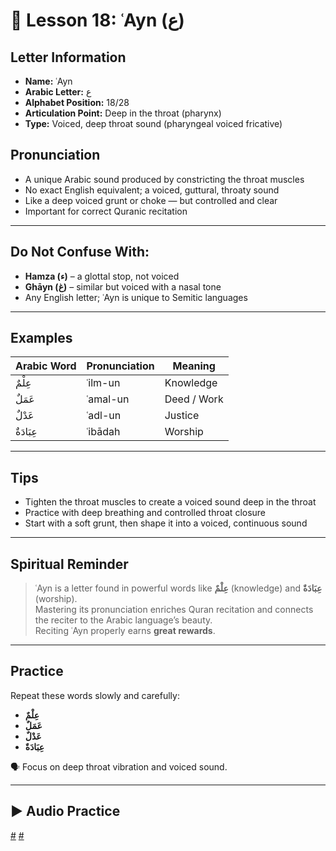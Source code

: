 # 📘 Lesson 18: ʿAyn (ع)

## Letter Information

- **Name:** ʿAyn
- **Arabic Letter:** ع
- **Alphabet Position:** 18/28
- **Articulation Point:** Deep in the throat (pharynx)
- **Type:** Voiced, deep throat sound (pharyngeal voiced fricative)

## Pronunciation

- A unique Arabic sound produced by constricting the throat muscles
- No exact English equivalent; a voiced, guttural, throaty sound
- Like a deep voiced grunt or choke — but controlled and clear
- Important for correct Quranic recitation

---

## Do Not Confuse With:

- **Hamza (ء)** – a glottal stop, not voiced
- **Ghāyn (غ)** – similar but voiced with a nasal tone
- Any English letter; ʿAyn is unique to Semitic languages

---

## Examples

| Arabic Word | Pronunciation | Meaning     |
| ----------- | ------------- | ----------- |
| عِلْمٌ      | ʿilm-un       | Knowledge   |
| عَمَلٌ      | ʿamal-un      | Deed / Work |
| عَدْلٌ      | ʿadl-un       | Justice     |
| عِبَادَةٌ   | ʿibādah       | Worship     |

---

## Tips

- Tighten the throat muscles to create a voiced sound deep in the throat
- Practice with deep breathing and controlled throat closure
- Start with a soft grunt, then shape it into a voiced, continuous sound

---

## Spiritual Reminder

> ʿAyn is a letter found in powerful words like **عِلْمٌ** (knowledge) and **عِبَادَةٌ** (worship).  
> Mastering its pronunciation enriches Quran recitation and connects the reciter to the Arabic language’s beauty.  
> Reciting ʿAyn properly earns **great rewards**.

---

## Practice

Repeat these words slowly and carefully:

- **عِلْمٌ**
- **عَمَلٌ**
- **عَدْلٌ**
- **عِبَادَةٌ**

🗣 Focus on deep throat vibration and voiced sound.

---

## ▶️ Audio Practice

[#](assets/audios/arabic/man/18.mp3) [#](assets/audios/arabic/woman/18.mp3)

